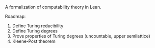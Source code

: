 A formalization of computability theory in Lean. 

Roadmap:
1. Define Turing reducibility
2. Define Turing degrees
3. Prove properties of Turing degrees (uncountable, upper semilattice)
4. Kleene-Post theorem